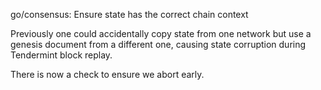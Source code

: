 go/consensus: Ensure state has the correct chain context

Previously one could accidentally copy state from one network but use a
genesis document from a different one, causing state corruption during
Tendermint block replay.

There is now a check to ensure we abort early.
